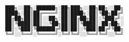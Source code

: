 
███╗░░██╗░██████╗░██╗███╗░░██╗██╗░░██╗
████╗░██║██╔════╝░██║████╗░██║╚██╗██╔╝
██╔██╗██║██║░░██╗░██║██╔██╗██║░╚███╔╝░
██║╚████║██║░░╚██╗██║██║╚████║░██╔██╗░
██║░╚███║╚██████╔╝██║██║░╚███║██╔╝╚██╗
╚═╝░░╚══╝░╚═════╝░╚═╝╚═╝░░╚══╝╚═╝░░╚═╝
